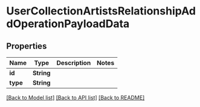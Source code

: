 # UserCollectionArtistsRelationshipAddOperationPayloadData

## Properties
Name | Type | Description | Notes
------------ | ------------- | ------------- | -------------
**id** | **String** |  | 
**type** | **String** |  | 

[[Back to Model list]](../README.md#documentation-for-models) [[Back to API list]](../README.md#documentation-for-api-endpoints) [[Back to README]](../README.md)


